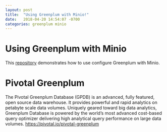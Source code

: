 ```yaml
---
layout: post
title:  "Using Greenplum with Minio!"
date:   2018-04-20 14:54:07 -0700
categories: greenplum minio
---
```


# Using Greenplum with Minio

This [repository](https://github.com/kongc-organization/greenplum-minio) demonstrates how to use configure Greenplum with Minio.

# Pivotal Greenplum
The Pivotal Greenplum Database (GPDB) is an advanced, fully featured, open source data warehouse. It provides powerful and rapid analytics on petabyte scale data volumes. Uniquely geared toward big data analytics, Greenplum Database is powered by the world’s most advanced cost-based query optimizer delivering high analytical query performance on large data volumes.
<https://pivotal.io/pivotal-greenplum>


[Greenplum documentations]: https://https://gpdb.docs.pivotal.io/
[Greenplum product]: https://pivotal.io/pivotal-greenplum
[Greenplum Open Source]: https://www.greenplum.org
